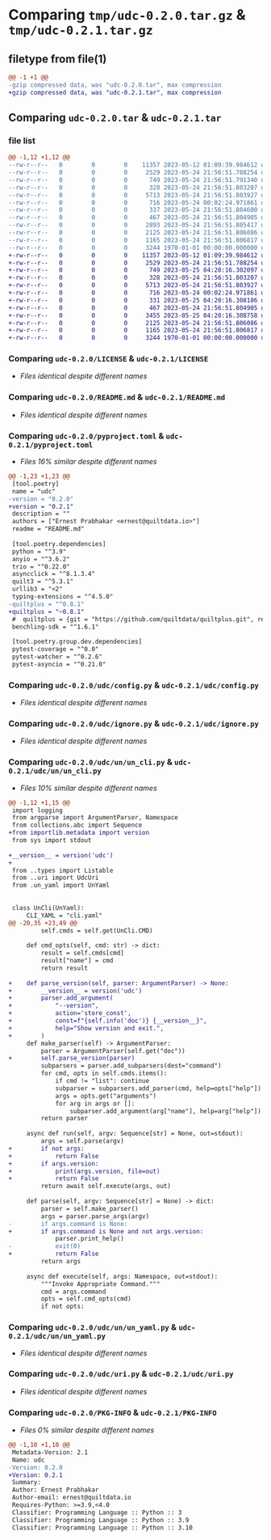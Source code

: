 # Comparing `tmp/udc-0.2.0.tar.gz` & `tmp/udc-0.2.1.tar.gz`

## filetype from file(1)

```diff
@@ -1 +1 @@
-gzip compressed data, was "udc-0.2.0.tar", max compression
+gzip compressed data, was "udc-0.2.1.tar", max compression
```

## Comparing `udc-0.2.0.tar` & `udc-0.2.1.tar`

### file list

```diff
@@ -1,12 +1,12 @@
--rw-r--r--   0        0        0    11357 2023-05-12 01:09:39.984612 udc-0.2.0/LICENSE
--rw-r--r--   0        0        0     2529 2023-05-24 21:56:51.788254 udc-0.2.0/README.md
--rw-r--r--   0        0        0      749 2023-05-24 21:56:51.791340 udc-0.2.0/pyproject.toml
--rw-r--r--   0        0        0      328 2023-05-24 21:56:51.803207 udc-0.2.0/udc/__init__.py
--rw-r--r--   0        0        0     5713 2023-05-24 21:56:51.803927 udc-0.2.0/udc/config.py
--rw-r--r--   0        0        0      716 2023-05-24 00:02:24.971861 udc-0.2.0/udc/ignore.py
--rw-r--r--   0        0        0      337 2023-05-24 21:56:51.804600 udc-0.2.0/udc/main.py
--rw-r--r--   0        0        0      467 2023-05-24 21:56:51.804905 udc-0.2.0/udc/types.py
--rw-r--r--   0        0        0     2893 2023-05-24 21:56:51.805417 udc-0.2.0/udc/un/un_cli.py
--rw-r--r--   0        0        0     2125 2023-05-24 21:56:51.806086 udc-0.2.0/udc/un/un_yaml.py
--rw-r--r--   0        0        0     1165 2023-05-24 21:56:51.806817 udc-0.2.0/udc/uri.py
--rw-r--r--   0        0        0     3244 1970-01-01 00:00:00.000000 udc-0.2.0/PKG-INFO
+-rw-r--r--   0        0        0    11357 2023-05-12 01:09:39.984612 udc-0.2.1/LICENSE
+-rw-r--r--   0        0        0     2529 2023-05-24 21:56:51.788254 udc-0.2.1/README.md
+-rw-r--r--   0        0        0      749 2023-05-25 04:20:16.302097 udc-0.2.1/pyproject.toml
+-rw-r--r--   0        0        0      328 2023-05-24 21:56:51.803207 udc-0.2.1/udc/__init__.py
+-rw-r--r--   0        0        0     5713 2023-05-24 21:56:51.803927 udc-0.2.1/udc/config.py
+-rw-r--r--   0        0        0      716 2023-05-24 00:02:24.971861 udc-0.2.1/udc/ignore.py
+-rw-r--r--   0        0        0      331 2023-05-25 04:20:16.308186 udc-0.2.1/udc/main.py
+-rw-r--r--   0        0        0      467 2023-05-24 21:56:51.804905 udc-0.2.1/udc/types.py
+-rw-r--r--   0        0        0     3455 2023-05-25 04:20:16.308758 udc-0.2.1/udc/un/un_cli.py
+-rw-r--r--   0        0        0     2125 2023-05-24 21:56:51.806086 udc-0.2.1/udc/un/un_yaml.py
+-rw-r--r--   0        0        0     1165 2023-05-24 21:56:51.806817 udc-0.2.1/udc/uri.py
+-rw-r--r--   0        0        0     3244 1970-01-01 00:00:00.000000 udc-0.2.1/PKG-INFO
```

### Comparing `udc-0.2.0/LICENSE` & `udc-0.2.1/LICENSE`

 * *Files identical despite different names*

### Comparing `udc-0.2.0/README.md` & `udc-0.2.1/README.md`

 * *Files identical despite different names*

### Comparing `udc-0.2.0/pyproject.toml` & `udc-0.2.1/pyproject.toml`

 * *Files 16% similar despite different names*

```diff
@@ -1,23 +1,23 @@
 [tool.poetry]
 name = "udc"
-version = "0.2.0"
+version = "0.2.1"
 description = ""
 authors = ["Ernest Prabhakar <ernest@quiltdata.io>"]
 readme = "README.md"
 
 [tool.poetry.dependencies]
 python = "^3.9"
 anyio = "^3.6.2"
 trio = "^0.22.0"
 asyncclick = "^8.1.3.4"
 quilt3 = "^5.3.1"
 urllib3 = "<2"
 typing-extensions = "^4.5.0"
-quiltplus = "^0.8.1"
+quiltplus = "~0.8.1"
 #  quiltplus = {git = "https://github.com/quiltdata/quiltplus.git", rev = "main"}
 benchling-sdk = "^1.6.1"
 
 [tool.poetry.group.dev.dependencies]
 pytest-coverage = "^0.0"
 pytest-watcher = "^0.2.6"
 pytest-asyncio = "^0.21.0"
```

### Comparing `udc-0.2.0/udc/config.py` & `udc-0.2.1/udc/config.py`

 * *Files identical despite different names*

### Comparing `udc-0.2.0/udc/ignore.py` & `udc-0.2.1/udc/ignore.py`

 * *Files identical despite different names*

### Comparing `udc-0.2.0/udc/un/un_cli.py` & `udc-0.2.1/udc/un/un_cli.py`

 * *Files 10% similar despite different names*

```diff
@@ -1,12 +1,15 @@
 import logging
 from argparse import ArgumentParser, Namespace
 from collections.abc import Sequence
+from importlib.metadata import version
 from sys import stdout
 
+__version__ = version('udc')
+
 from ..types import Listable
 from ..uri import UdcUri
 from .un_yaml import UnYaml
 
 
 class UnCli(UnYaml):
     CLI_YAML = "cli.yaml"
@@ -20,35 +23,49 @@
         self.cmds = self.get(UnCli.CMD)
 
     def cmd_opts(self, cmd: str) -> dict:
         result = self.cmds[cmd]
         result["name"] = cmd
         return result
 
+    def parse_version(self, parser: ArgumentParser) -> None:
+        __version__ = version('udc')
+        parser.add_argument(
+            "--version",
+            action='store_const',
+            const=f"{self.info('doc')} {__version__}",
+            help="Show version and exit.",
+        )
     def make_parser(self) -> ArgumentParser:
         parser = ArgumentParser(self.get("doc"))
+        self.parse_version(parser)
         subparsers = parser.add_subparsers(dest="command")
         for cmd, opts in self.cmds.items():
             if cmd != "list": continue
             subparser = subparsers.add_parser(cmd, help=opts["help"])
             args = opts.get("arguments")
             for arg in args or []:
                 subparser.add_argument(arg["name"], help=arg["help"])
         return parser
 
     async def run(self, argv: Sequence[str] = None, out=stdout):
         args = self.parse(argv)
+        if not args:
+            return False
+        if args.version:
+            print(args.version, file=out)
+            return False
         return await self.execute(args, out)
 
     def parse(self, argv: Sequence[str] = None) -> dict:
         parser = self.make_parser()
         args = parser.parse_args(argv)
-        if args.command is None:
+        if args.command is None and not args.version:
             parser.print_help()
-            exit(0)
+            return False
         return args
 
     async def execute(self, args: Namespace, out=stdout):
         """Invoke Appropriate Command."""
         cmd = args.command
         opts = self.cmd_opts(cmd)
         if not opts:
```

### Comparing `udc-0.2.0/udc/un/un_yaml.py` & `udc-0.2.1/udc/un/un_yaml.py`

 * *Files identical despite different names*

### Comparing `udc-0.2.0/udc/uri.py` & `udc-0.2.1/udc/uri.py`

 * *Files identical despite different names*

### Comparing `udc-0.2.0/PKG-INFO` & `udc-0.2.1/PKG-INFO`

 * *Files 0% similar despite different names*

```diff
@@ -1,10 +1,10 @@
 Metadata-Version: 2.1
 Name: udc
-Version: 0.2.0
+Version: 0.2.1
 Summary: 
 Author: Ernest Prabhakar
 Author-email: ernest@quiltdata.io
 Requires-Python: >=3.9,<4.0
 Classifier: Programming Language :: Python :: 3
 Classifier: Programming Language :: Python :: 3.9
 Classifier: Programming Language :: Python :: 3.10
```

